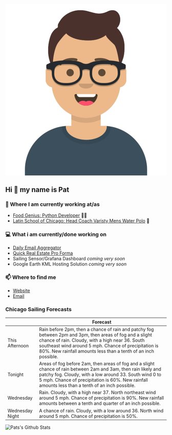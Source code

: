 [![Social banner for p-j-falconer](https://raw.githubusercontent.com/P-J-FALCONER/P-J-FALCONER/master/assets/avataaars.svg)](https://patfalconer.com/)
## Hi :wave: my name is Pat

### 💼 Where I am currently working at/as
- [Food Genius: Python Developer](https://getfoodgenius.com/) 🍔🐍
- [Latin School of Chicago: Head Coach Varisty Mens Water Polo](https://www.latinschool.org/) 🤽


### 💻 What i am currently/done working on
 - [Daily Email Aggregator](https://github.com/P-J-FALCONER/dott_daily_mail)
 - [Quick Real Estate Pro Forma](https://github.com/P-J-FALCONER/henry)
 - Sailing Sensor/Grafana Dashboard *coming very soon*
 - Google Earth KML Hosting Solution *coming very soon*

### 📫 Where to find me
 - [Website](https://patfalconer.com/)
 - [Email](mailto:patrick.j.falconer@gmail.com)


### Chicago Sailing Forecasts
|   | Forecast  |
|---|---|
| This Afternoon | Rain before 2pm, then a chance of rain and patchy fog between 2pm and 3pm, then areas of fog and a slight chance of rain. Cloudy, with a high near 36. South southeast wind around 5 mph. Chance of precipitation is 80%. New rainfall amounts less than a tenth of an inch possible. |
| Tonight | Areas of fog before 2am, then areas of fog and a slight chance of rain between 2am and 3am, then rain likely and patchy fog. Cloudy, with a low around 33. South wind 0 to 5 mph. Chance of precipitation is 60%. New rainfall amounts less than a tenth of an inch possible. |
| Wednesday | Rain. Cloudy, with a high near 37. North northeast wind around 5 mph. Chance of precipitation is 90%. New rainfall amounts between a tenth and quarter of an inch possible. |
| Wednesday Night | A chance of rain. Cloudy, with a low around 36. North wind around 5 mph. Chance of precipitation is 50%. |

![Pats's Github Stats](https://github-readme-stats.vercel.app/api?username=p-j-falconer&show_icons=true&theme=radical)
